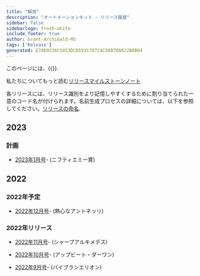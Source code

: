 ```yaml
---
title: "解放"
description: "オートメーションキット - リリース履歴"
sidebar: false
sidebarlogo: fresh-white
include_footer: true
author: Grant-Archibald-MS
tags: ['Release']
generated: E74D9236C5453DCB5931787C4C58870A822B8B04
---
```


このページには、{{<product-name>}}.

私たちについてもっと読む[リリースマイルストーンノート](/ja/releases/milestones)

各リリースには、リリース識別をより記憶しやすくするために割り当てられた一意のコード名が付けられます。名前生成プロセスの詳細については、以下を参照してください。[リリースの命名](/ja/releases/naming).

## 2023

### 計画

- [2023年1月号](/ja/releases/january-2023)- (ニフティエミー賞)

## 2022

### 2022年予定

- [2022年12月号](/ja/releases/december-2022)- (熱心なアントネッリ)

### 2022年リリース

- [2022年11月号](/ja/releases/november-2022)- (シャープアルキメデス)

- [2022年10月号](/ja/releases/october-2022)- (アップビート・ダーワン)

- [2022年9月号](/ja/releases/september-2022)- (バイブランエリオン)
